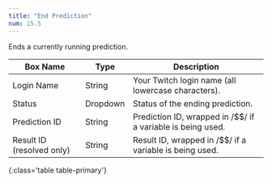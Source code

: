 ```yaml
---
title: "End Prediction"
num: 15.5
---
```


Ends a currently running prediction. 

| Box Name | Type | Description | 
|-------|--------|--------
|Login Name|String|Your Twitch login name (all lowercase characters).
|Status|Dropdown|Status of the ending prediction.
|Prediction ID|String|Prediction ID, wrapped in /$$/ if a variable is being used.
|Result ID (resolved only)|String|Result ID, wrapped in /$$/ if a variable is being used.
{:class='table table-primary'}







